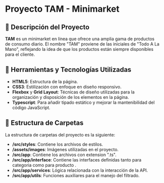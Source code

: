 # Proyecto TAM - Minimarket

## 🌟 Descripción del Proyecto

**TAM** es un minimarket en línea que ofrece una amplia gama de productos de consumo diario. El nombre "TAM" proviene de las iniciales de "Todo A La Mano", reflejando la idea de que los productos están siempre disponibles para el cliente.

##  🔨 Herramientas y Tecnologías Utilizadas

- **HTML5**: Estructura de la página.
- **CSS3**: Estilización con enfoque en diseño responsivo.
- **Flexbox** y **Grid Layout**: Técnicas de diseño utilizadas para la organización y disposición de los elementos en la página.
- **Typescript**: Para añadir tipado estático y mejorar la mantenibilidad del código JavaScript.

## 📁 Estructura de Carpetas
La estructura de carpetas del proyecto es la siguiente:
- **/src/styles**: Contiene los archivos de estilos.
- **/assets/images**: Imágenes utilizadas en el proyecto.
- **/src/app**: Contiene los archivos con extension ".ts".
- **/src/app/interface**: Contiene las interfaces definidas tanto para categoria como para producto .
- **/src/app/services**: Lógica relacionada con la interacción de la API.
- **/src/app/utils**: Funciones auxiliares para el manejo del filtrado.


